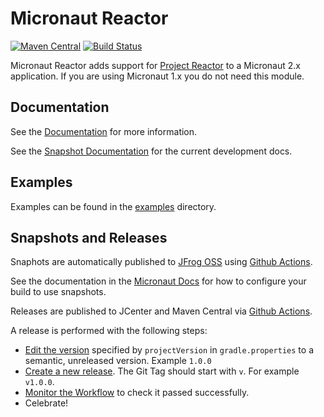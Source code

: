 # Micronaut Reactor

[![Maven Central](https://img.shields.io/maven-central/v/io.micronaut.reactor/micronaut-reactor.svg?label=Maven%20Central)](https://search.maven.org/search?q=g:%22io.micronaut.reactor%22%20AND%20a:%22micronaut-reactor%22)
[![Build Status](https://github.com/micronaut-projects/micronaut-reactor/workflows/Java%20CI/badge.svg)](https://github.com/micronaut-projects/micronaut-reactor/actions)

Micronaut Reactor adds support for [Project Reactor](https://projectreactor.io/) to a Micronaut 2.x application. If you are 
using Micronaut 1.x you do not need this module.

## Documentation

See the [Documentation](https://micronaut-projects.github.io/micronaut-reactor/latest/guide/) for more information. 

See the [Snapshot Documentation](https://micronaut-projects.github.io/micronaut-reactor/snapshot/guide/) for the current development docs.

## Examples

Examples can be found in the [examples](https://github.com/micronaut-projects/micronaut-reactor/tree/master/examples) directory.

## Snapshots and Releases

Snaphots are automatically published to [JFrog OSS](https://oss.jfrog.org/artifactory/oss-snapshot-local/) using [Github Actions](https://github.com/micronaut-projects/micronaut-reactor/actions).

See the documentation in the [Micronaut Docs](https://docs.micronaut.io/latest/guide/index.html#usingsnapshots) for how to configure your build to use snapshots.

Releases are published to JCenter and Maven Central via [Github Actions](https://github.com/micronaut-projects/micronaut-reactor/actions).

A release is performed with the following steps:

* [Edit the version](https://github.com/micronaut-projects/micronaut-reactor/edit/master/gradle.properties) specified by `projectVersion` in `gradle.properties` to a semantic, unreleased version. Example `1.0.0`
* [Create a new release](https://github.com/micronaut-projects/micronaut-reactor/releases/new). The Git Tag should start with `v`. For example `v1.0.0`.
* [Monitor the Workflow](https://github.com/micronaut-projects/micronaut-reactor/actions?query=workflow%3ARelease) to check it passed successfully.
* Celebrate!
